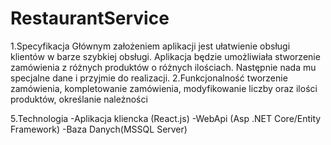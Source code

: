 # RestaurantService

1.Specyfikacja
Głównym założeniem aplikacji jest ułatwienie obsługi klientów w barze szybkiej obsługi. Aplikacja będzie umożliwiała stworzenie zamówienia z różnych produktów o różnych ilościach. Następnie nada mu specjalne dane i przyjmie do realizacji.
2.Funkcjonalność tworzenie zamówienia, kompletowanie zamówienia, modyfikowanie liczby oraz ilości produktów, określanie należności

5.Technologia
-Aplikacja kliencka (React.js)
-WebApi (Asp .NET Core/Entity Framework)
-Baza Danych(MSSQL Server)
